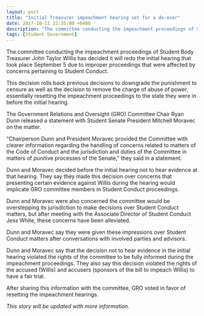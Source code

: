 ```yaml
---
layout: post
title: "Initial Treasurer impeachment hearing set for a do-over"
date: 2017-10-11 22:35:00 +0400
description: "The committee conducting the impeachment proceedings of Student Body Treasurer John Taylor Willis has decided it will redo the initial hearing that took place September 5 due to improper proceedings that were affected by concerns pertaining to Student Conduct."
tags: [Student Government]
---
```

The committee conducting the impeachment proceedings of Student Body Treasurer John Taylor Willis has decided it will redo the initial hearing that took place September 5 due to improper proceedings that were affected by concerns pertaining to Student Conduct.

This decision rolls back previous decisions to downgrade the punishment to censure as well as the decision to remove the charge of abuse of power, essentially resetting the impeachment proceedings to the state they were in before the initial hearing.

The Government Relations and Oversight (GRO) Committee Chair Ryan Dunn released a statement with Student Senate President Mitchell Moravec on the matter.

“Chairperson Dunn and President Moravec provided the Committee with clearer information regarding the handling of concerns related to matters of the Code of Conduct and the jurisdiction and duties of the Committee in matters of punitive processes of the Senate,” they said in a statement.

Dunn and Moravec decided before the initial hearing not to hear evidence at that hearing. They say they made this decision over concerns that presenting certain evidence against Willis during the hearing would implicate GRO committee members in Student Conduct proceedings.

Dunn and Moravec were also concerned the committee would be overstepping its jurisdiction to make decisions over Student Conduct matters, but after meeting with the Associate Director of Student Conduct Jess White, these concerns have been alleviated.

Dunn and Moravec say they were given these impressions over Student Conduct matters after conversations with involved parties and advisors.

Dunn and Moravec say that the decision not to hear evidence in the initial hearing violated the rights of the committee to be fully informed during the impeachment proceedings. They also say this decision violated the rights of the accused (Willis) and accusers (sponsors of the bill to impeach Willis) to have a fair trial.

After sharing this information with the committee, GRO voted in favor of resetting the impeachment hearings.

_This story will be updated with more information._